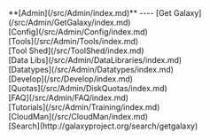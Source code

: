 <div class='linkbox'>
**[Admin](/src/Admin/index.md)**
----
[Get Galaxy](/src/Admin/GetGalaxy/index.md)<br />
[Config](/src/Admin/Config/index.md)<br />
[Tools](/src/Admin/Tools/index.md)<br />
[Tool Shed](/src/ToolShed/index.md)<br />
[Data Libs](/src/Admin/DataLibraries/index.md)<br />
[Datatypes](/src/Admin/Datatypes/index.md)<br />
[Develop](/src/Develop/index.md)<br />
[Quotas](/src/Admin/DiskQuotas/index.md)<br />
[FAQ](/src/Admin/FAQ/index.md)<br />
[Tutorials](/src/Admin/Training/index.md)<br />
[CloudMan](/src/CloudMan/index.md)<br />
[Search](http://galaxyproject.org/search/getgalaxy)
</div>
